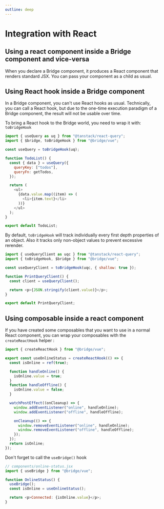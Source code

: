 ```yaml
---
outline: deep
---
```


# Integration with React

## Using a react component inside a Bridge component and vice-versa

When you declare a Bridge component, it produces a React component that renders standard JSX. You can pass your component as a child as usual.

## Using React hook inside a Bridge component

In a Bridge component, you can't use React hooks as usual. Technically, you can call a React hook, but due to the one-time execution paradigm of a Bridge component, the result will not be usable over time.

To bring a React hook to the Bridge world, you need to wrap it with: `toBridgeHook`

```js
import { useQuery as uq } from "@tanstack/react-query";
import { $bridge, toBridgeHook } from "@bridge/vue";

const useQuery = toBridgeHook(uq);

function TodoList() {
  const { data } = useQuery({
    queryKey: ["todos"],
    queryFn: getTodos,
  });

  return (
    <ul>
      {data.value.map((item) => (
        <li>{item.text}</li>
      ))}
    </ul>
  );
}

export default TodoList;
```
By default, `toBridgeHook` will track individually every first depth properties of an object.
Also it tracks only non-object values to prevent excessive rerender.


```js
import { useQueryClient as uqc } from "@tanstack/react-query";
import { toBridgeHook, $bridge } from "@bridge/vue";

const useQueryClient = toBridgeHook(uqc, { shallow: true });

function PrintQueryClient() {
  const client = useQueryClient();

  return <p>{JSON.stringify(client.value)}</p>;
}

export default PrintQueryClient;
```

## Using composable inside a react component

If you have created some composables that you want to use in a normal React component, you can wrap your composables with the `createReactHook` helper :

```js
import { createReactHook } from "@bridge/vue";

export const useOnlineStatus = createReactHook(() => {
  const isOnline = ref(true);

  function handleOnline() {
    isOnline.value = true;
  }
  function handleOffline() {
    isOnline.value = false;
  }

  watchPostEffect((onCleanup) => {
    window.addEventListener("online", handleOnline);
    window.addEventListener("offline", handleOffline);

    onCleanup(() => {
      window.removeEventListener("online", handleOnline);
      window.removeEventListener("offline", handleOffline);
    });
  });
  return isOnline;
});
```

Don't forget to call the `useBridge()` hook

```js
// components/online-status.jsx
import { useBridge } from "@bridge/vue";

function OnlineStatus() {
  useBridge();
  const isOnline = useOnlineStatus();

  return <p>Connected: {isOnline.value}</p>;
}
```
